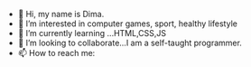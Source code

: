- 👋 Hi, my name is Dima.
- 👀 I’m interested in computer games, sport, healthy lifestyle
- 🌱 I’m currently learning ...HTML,CSS,JS
- 💞️ I’m looking to collaborate...I am a self-taught programmer.
- 📫 How to reach me:



